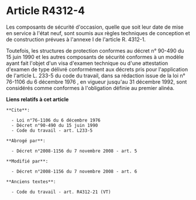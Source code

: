 # Article R4312-4

Les composants de sécurité d'occasion, quelle que soit leur date de mise en service à l'état neuf, sont soumis aux règles
techniques de conception et de construction prévues à l'annexe I de l'article R. 4312-1. 

Toutefois, les structures de protection conformes au 
décret n° 90-490 du 15 juin 1990
et les autres composants de sécurité conformes à un modèle ayant fait l'objet d'un visa d'examen technique ou d'une
attestation d'examen de type délivré conformément aux décrets pris pour l'application de l'article L. 233-5 du code du
travail, dans sa rédaction issue de la 
loi n° 76-1106 du 6 décembre 1976
, en vigueur jusqu'au 31 décembre 1992, sont considérés comme conformes à l'obligation définie au premier alinéa.

**Liens relatifs à cet article**

	**Cite**:

	  - Loi n°76-1106 du 6 décembre 1976
	  - Décret n°90-490 du 15 juin 1990
	  - Code du travail - art. L233-5

	**Abrogé par**:

	  - Décret n°2008-1156 du 7 novembre 2008 - art. 5

	**Modifié par**:

	  - Décret n°2008-1156 du 7 novembre 2008 - art. 6

	**Anciens textes**:

	  - Code du travail - art. R4312-21 (VT)
